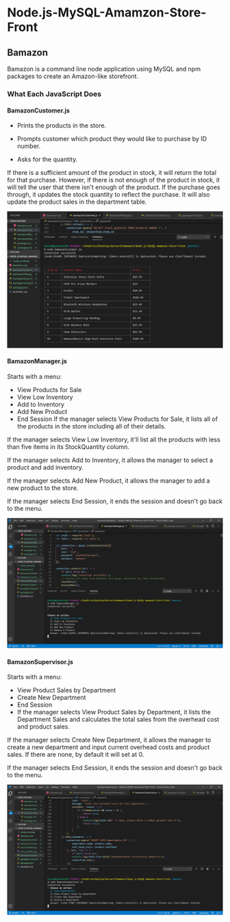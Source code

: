 # Node.js-MySQL-Amamzon-Store-Front
## Bamazon
Bamazon is a command line node application using MySQL and npm packages to create an Amazon-like storefront.

### What Each JavaScript Does
#### BamazonCustomer.js

* Prints the products in the store.

* Prompts customer which product they would like to purchase by ID number.

* Asks for the quantity.

If there is a sufficient amount of the product in stock, it will return the total for that purchase.
However, if there is not enough of the product in stock, it will tell the user that there isn't enough of the product.
If the purchase goes through, it updates the stock quantity to reflect the purchase.
It will also update the product sales in the department table.

![Customer](./bamazonCustomerPic.png)

#### BamazonManager.js

Starts with a menu:

* View Products for Sale
* View Low Inventory
* Add to Inventory
* Add New Product
* End Session
If the manager selects View Products for Sale, it lists all of the products in the store including all of their details.

If the manager selects View Low Inventory, it'll list all the products with less than five items in its StockQuantity column.

If the manager selects Add to Inventory, it allows the manager to select a product and add inventory.

If the manager selects Add New Product, it allows the manager to add a new product to the store.

If the manager selects End Session, it ends the session and doesn't go back to the menu.

![Manager](./bamazonManagerPic.png)

#### BamazonSupervisor.js

Starts with a menu:

* View Product Sales by Department
* Create New Department
* End Session
* If the manager selects View Product Sales by Department, it lists the Department Sales and calculates the total sales from the overhead cost and product sales.

If the manager selects Create New Department, it allows the manager to create a new department and input current overhead costs and product sales. If there are none, by default it will set at 0.

If the manager selects End Session, it ends the session and doesn't go back to the menu.

![Supervisor](./bamazonSupervisorPic.png)
